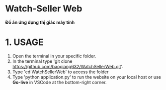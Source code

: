 # Watch-Seller Web
**Đồ án ứng dụng thị giác máy tính**

# 1. USAGE
1. Open the terminal in your specific folder.  
2. In the terminal type 'git clone https://github.com/baogiang632/WatchSellerWeb.git'.
3. Type 'cd WatchSellerWeb' to access the folder
4. Type 'python application.py' to run the website on your local host or use __Go-live__ in VSCode at the bottom-right corner.
